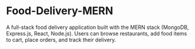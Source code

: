 # Food-Delivery-MERN
A full-stack food delivery application built with the MERN stack (MongoDB, Express.js, React, Node.js). Users can browse restaurants, add food items to cart, place orders, and track their delivery.
